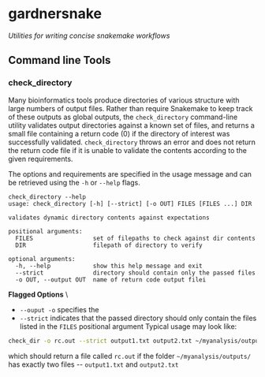 # gardnersnake
_Utilities for writing concise snakemake workflows_





## Command line Tools
### check_directory

Many bioinformatics tools produce directories of various structure with large numbers of output files. Rather than require Snakemake to keep track of these outputs as global outputs, the `check_directory` command-line utility validates output directories against a known set of files, and returns a small file containing a return code (0) if the directory of interest was successfully validated. `check_directory` throws an error and does not return the return code file if it is unable to validate the contents according to the given requirements.

The options and requirements are specified in the usage message and can be retrieved using the `-h` or `--help` flags.

```
check_directory --help
usage: check_directory [-h] [--strict] [-o OUT] FILES [FILES ...] DIR

validates dynamic directory contents against expectations

positional arguments:
  FILES                 set of filepaths to check against dir contents
  DIR                   filepath of directory to verify

optional arguments:
  -h, --help            show this help message and exit
  --strict              directory should contain only the passed files
  -o OUT, --output OUT  name of return code output filei
```



__Flagged Options__ \\

* `--ouput -o` specifies the 
* `--strict` indicates that the passed directory should only contain the files listed in the `FILES` positional argument
Typical usage may look like:


```bash
check_dir -o rc.out --strict output1.txt output2.txt ~/myanalysis/outputs/
```

which should return a file called `rc.out` if the folder `~/myanalysis/outputs/` has exactly two files -- `output1.txt` and `output2.txt`


